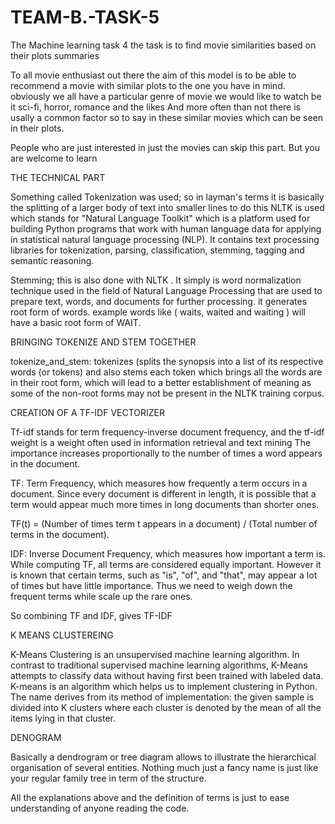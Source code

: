 # TEAM-B.-TASK-5
The Machine learning task 4
the task is to find movie similarities based on their plots summaries

To all movie enthusiast out there the aim of this model is to be able to recommend a movie with similar plots to the one you have in mind. obviously we all have a particular genre of movie we would like to watch be it sci-fi, horror, romance and the likes
And more often than not there is usally a common factor so to say in these similar movies which can be seen in their plots.

People who are just interested in just the movies can skip this part. But you are welcome to learn

THE TECHNICAL PART

Something called Tokenization was used; so in layman's terms it is basically the splitting of a larger body of text into smaller lines
to do this NLTK is used which stands for "Natural Language Toolkit" 
which is a platform used for building Python programs that work with human language data for applying in statistical natural language processing (NLP). 
It contains text processing libraries for tokenization, parsing, classification, stemming, tagging and semantic reasoning.

Stemming; this is also done with NLTK . It simply is word normalization technique used in the field of Natural Language Processing that are used to prepare text, words, and documents for further processing.
it generates root form of words. example words like ( waits, waited and waiting ) will have a basic root form of WAIT.

BRINGING TOKENIZE AND STEM TOGETHER

tokenize_and_stem: tokenizes (splits the synopsis into a list of its respective words (or tokens) and also stems each token which brings all the words are in their root form, which will lead to a better establishment of meaning as some of the non-root forms may not be present in the NLTK training corpus.

CREATION OF A TF-IDF VECTORIZER

Tf-idf stands for term frequency-inverse document frequency, and the tf-idf weight is a weight often used in information retrieval and text mining
The importance increases proportionally to the number of times a word appears in the document.

TF: Term Frequency, which measures how frequently a term occurs in a document. 
Since every document is different in length, it is possible that a term would appear much more times in long documents than shorter ones.

TF(t) = (Number of times term t appears in a document) / (Total number of terms in the document).

IDF: Inverse Document Frequency, which measures how important a term is. While computing TF, all terms are considered equally important. However it is known that certain terms, such as "is", "of", and "that", may appear a lot of times but have little importance. 
Thus we need to weigh down the frequent terms while scale up the rare ones.

So combining TF and IDF, gives TF-IDF

K MEANS CLUSTEREING

K-Means Clustering is an unsupervised machine learning algorithm. In contrast to traditional supervised machine learning algorithms, K-Means attempts to classify data without having first been trained with labeled data.
K-means is an algorithm which helps us to implement clustering in Python. The name derives from its method of implementation: the given sample is divided into K clusters where each cluster is denoted by the mean of all the items lying in that cluster.

DENOGRAM

Basically a dendrogram or tree diagram allows to illustrate the hierarchical organisation of several entities. Nothing much just a fancy name is just like your regular family tree in term of the structure.


All the explanations above and the definition of terms is just to ease understanding of anyone reading the code.

